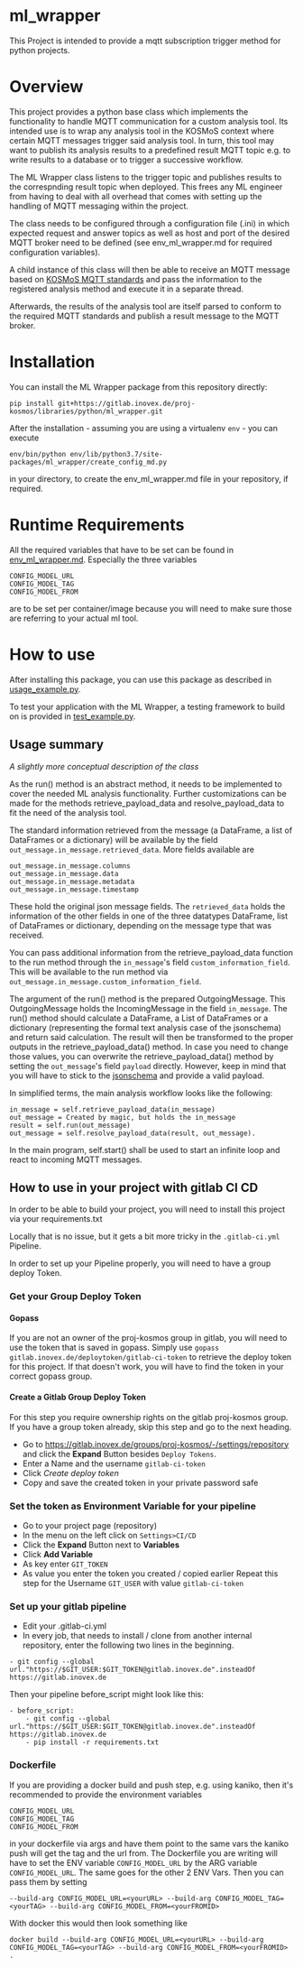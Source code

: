 # ml_wrapper

This Project is intended to provide a mqtt subscription trigger method for python projects.


# Overview
This project provides a python base class which implements the functionality
to handle MQTT communication for a custom analysis tool.
Its intended use is to wrap any analysis tool in the KOSMoS context where certain MQTT messages trigger said analysis tool. In turn, this tool may want to publish its analysis results to a predefined result MQTT topic e.g. to write results to a database or to trigger a successive workflow.

The ML Wrapper class listens to the trigger topic and publishes results to the correspnding result topic when deployed. This frees any ML engineer from having to deal with all overhead that comes with setting up the handling of MQTT messaging within the project.

The class needs to be configured through a configuration file (.ini) in which
expected request and answer topics as well as host and port of the desired MQTT broker need to be defined (see env_ml_wrapper.md for required configuration variables).

A child instance of this class will then be able to receive an MQTT message based on [KOSMoS MQTT standards](https://confluence.inovex.de/display/KOSMOS/MQTT) and pass the information to the registered analysis method and execute it in a separate thread.

Afterwards, the results of the analysis tool are itself parsed to conform to the required MQTT standards and publish a result message to the MQTT broker.

# Installation
You can install the ML Wrapper package from this repository directly:

```
pip install git+https://gitlab.inovex.de/proj-kosmos/libraries/python/ml_wrapper.git
```
After the installation - assuming you are using a virtualenv `env` - you can execute 
```
env/bin/python env/lib/python3.7/site-packages/ml_wrapper/create_config_md.py
```
in your directory, to create the env_ml_wrapper.md file in your repository, if required.
    
# Runtime Requirements
All the required variables that have to be set can be found in [env_ml_wrapper.md](src/env_ml_wrapper.md).
Especially the three variables 
```
CONFIG_MODEL_URL
CONFIG_MODEL_TAG
CONFIG_MODEL_FROM
```
are to be set per container/image because you will need to make sure those are referring to your actual
ml tool.

# How to use
After installing this package, you can use this package as described in [usage_example.py](src/examples/usage_example.py).

To test your application with the ML Wrapper, a testing framework to build on is provided in [test_example.py](src/examples/test_example.py).


## Usage summary
*A slightly more conceptual description of the class*

As the run() method is an abstract method, it needs to be implemented to cover the needed ML analysis functionality.
Further customizations can be made for the methods retrieve_payload_data and resolve_payload_data to fit the need of the analysis tool.

The standard information retrieved from the message (a DataFrame, a list of DataFrames or a dictionary) will be
available by the field `out_message.in_message.retrieved_data`. More fields available are
```
out_message.in_message.columns
out_message.in_message.data
out_message.in_message.metadata
out_message.in_message.timestamp
```
These hold the original json message fields. The `retrieved_data` holds the information of the other fields in one of the
three datatypes DataFrame, list of DataFrames or dictionary, depending on the message type that was received.

You can pass additional information from the retrieve_payload_data function to the run method through the `in_message`'s field
`custom_information_field`. This will be available to the run method via `out_message.in_message.custom_information_field`.

The argument of the run() method is the prepared OutgoingMessage. This OutgoingMessage holds the IncomingMessage in the field
`in_message`. The run() method should calculate a DataFrame, a List of DataFrames or a dictionary (representing the 
formal text analysis case of the jsonschema) and return said calculation. The result will then be transformed
to the proper outputs in the retrieve_payload_data() method. In case you need to change those values, you can
overwrite the retrieve_payload_data() method by setting the `out_message`'s field `payload` directly. 
However, keep in mind that you will have to stick to the [jsonschema](docs/MqttPayloads/analyses-formal.json) and provide a valid payload. 

In simplified terms, the main analysis workflow looks like the following:

```
in_message = self.retrieve_payload_data(in_message)
out_message = Created by magic, but holds the in_message
result = self.run(out_message)
out_message = self.resolve_payload_data(result, out_message).
```

In the main program, self.start() shall be used to start an
infinite loop and react to incoming MQTT messages.

## How to use in your project with gitlab CI CD
In order to be able to build your project, you will need to install this project via your requirements.txt

Locally that is no issue, but it gets a bit more tricky in the `.gitlab-ci.yml` Pipeline.

In order to set up your Pipeline properly, you will need to have a group deploy Token.
### Get your Group Deploy Token
#### Gopass
If you are not an owner of the proj-kosmos group in gitlab, you will need to use the
token that is saved in gopass. Simply use `gopass gitlab.inovex.de/deploytoken/gitlab-ci-token`
to retrieve the deploy token for this project. If that doesn't work, you will have to find the token
in your correct gopass group.

#### Create a Gitlab Group Deploy Token
For this step you require ownership rights on the gitlab proj-kosmos group.
If you have a group token already, skip this step and go to the next heading.
- Go to https://gitlab.inovex.de/groups/proj-kosmos/-/settings/repository and click the
**Expand** Button besides `Deploy Tokens`.
- Enter a Name and the username `gitlab-ci-token`
- Click *Create deploy token*
- Copy and save the created token in your private password safe

### Set the token as Environment Variable for your pipeline
- Go to your project page (repository)
- In the menu on the left click on `Settings>CI/CD`
- Click the **Expand** Button next to **Variables**
- Click **Add Variable**
- As key enter `GIT_TOKEN`
- As value you enter the token you created / copied earlier
Repeat this step for the Username `GIT_USER` with value `gitlab-ci-token`

### Set up your gitlab pipeline
- Edit your .gitlab-ci.yml
- In every job, that needs to install / clone from another internal repository, 
enter the following two lines in the beginning.
```
- git config --global url."https://$GIT_USER:$GIT_TOKEN@gitlab.inovex.de".insteadOf https://gitlab.inovex.de
```
Then your pipeline before_script might look like this:
```
- before_script:
    - git config --global url."https://$GIT_USER:$GIT_TOKEN@gitlab.inovex.de".insteadOf https://gitlab.inovex.de
    - pip install -r requirements.txt
```

### Dockerfile
If you are providing a docker build and push step, e.g. using kaniko, then it's recommended to provide the 
environment variables
```
CONFIG_MODEL_URL
CONFIG_MODEL_TAG
CONFIG_MODEL_FROM
```
in your dockerfile via args and have them point to the same vars the kaniko push will get the tag and the url from.
The Dockerfile you are writing will have to set the ENV variable `CONFIG_MODEL_URL` by the ARG variable `CONFIG_MODEL_URL`.
The same goes for the other 2 ENV Vars. Then you can pass them by setting
```
--build-arg CONFIG_MODEL_URL=<yourURL> --build-arg CONFIG_MODEL_TAG=<yourTAG> --build-arg CONFIG_MODEL_FROM=<yourFROMID>
```
With docker this would then look something like
```
docker build --build-arg CONFIG_MODEL_URL=<yourURL> --build-arg CONFIG_MODEL_TAG=<yourTAG> --build-arg CONFIG_MODEL_FROM=<yourFROMID> .
```